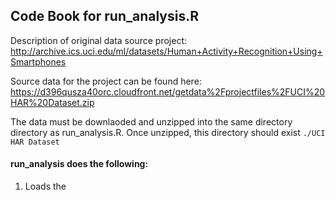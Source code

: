 ## Code Book for run_analysis.R

Description of original data source project:  http://archive.ics.uci.edu/ml/datasets/Human+Activity+Recognition+Using+Smartphones

Source data for the project can be found here: https://d396qusza40orc.cloudfront.net/getdata%2Fprojectfiles%2FUCI%20HAR%20Dataset.zip

The data must be downlaoded and unzipped into the same directory directory as run_analysis.R. Once unzipped, this directory should exist `./UCI HAR Dataset`

#### run_analysis does the following:
1. Loads the
